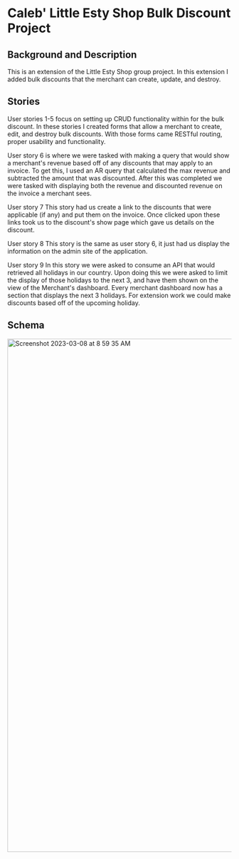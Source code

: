 # Caleb' Little Esty Shop Bulk Discount Project

## Background and Description

This is an extension of the Little Esty Shop group project. In this extension I added bulk discounts that the merchant can create, update, and destroy.

## Stories

User stories 1-5 focus on setting up CRUD functionality within for the bulk discount. In these stories I created forms that allow a merchant to create, edit, and destroy bulk discounts. With those forms came RESTful routing, proper usability and functionality.

User story 6 is where we were tasked with making a query that would show a merchant's revenue based off of any discounts that may apply to an invoice. To get this, I used an AR query that calculated the max revenue and subtracted the amount that was discounted. After this was completed we were tasked with displaying both the revenue and discounted revenue on the invoice a merchant sees.

User story 7 
This story had us create a link to the discounts that were applicable (if any) and put them on the invoice. Once clicked upon these links took us to the discount's show page which gave us details on the discount.

User story 8
This story is the same as user story 6, it just had us display the information on the admin site of the application. 

User story 9
In this story we were asked to consume an API that would retrieved all holidays in our country. Upon doing this we were asked to limit the display of those holidays to the next 3, and have them shown on the view of the Merchant's dashboard. Every merchant dashboard now has a section that displays the next 3 holidays. For extension work we could make discounts based off of the upcoming holiday.


## Schema

<img width="1152" alt="Screenshot 2023-03-08 at 8 59 35 AM" src="https://user-images.githubusercontent.com/104170346/223764268-514a4c6b-7a1e-440a-9a5a-d9d1961af4fd.png">
